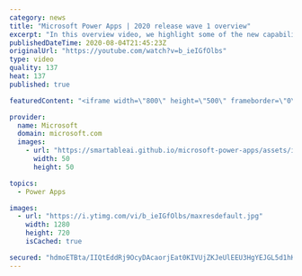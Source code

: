 ```yaml
---
category: news
title: "Microsoft Power Apps | 2020 release wave 1 overview"
excerpt: "In this overview video, we highlight some of the new capabilities included in the latest update to Microsoft Power Apps.      Here are the capabilities covered:     UI enhancements       • Save is always visible       • Chart formatting  Grid user experience enhancements       • Conditional search  "
publishedDateTime: 2020-08-04T21:45:23Z
originalUrl: "https://youtube.com/watch?v=b_ieIGfOlbs"
type: video
quality: 137
heat: 137
published: true

featuredContent: "<iframe width=\"800\" height=\"500\" frameborder=\"0\" src=\"https://www.youtube.com/embed/b_ieIGfOlbs\" allow=\"accelerometer; autoplay; encrypted-media; gyroscope; picture-in-picture\" allowfullscreen></iframe>"

provider:
  name: Microsoft
  domain: microsoft.com
  images:
    - url: "https://smartableai.github.io/microsoft-power-apps/assets/images/organizations/microsoft.com-50x50.jpg"
      width: 50
      height: 50

topics:
  - Power Apps

images:
  - url: "https://i.ytimg.com/vi/b_ieIGfOlbs/maxresdefault.jpg"
    width: 1280
    height: 720
    isCached: true

secured: "hdmoETBta/IIQtEddRj9OcyDAcaorjEat0KIVUjZKJeUlEEU3HgYEJGL5d1hKI7eAfTVkr3df+HT6AxsiOstc34O7qywE76uk/EGOQDUENofkHsBpE9hKzaJjZiPwqXUSgKkIKBuDkjoxrrWTiTGvh1psUS48GetaPjj4usFtCmWv4bvkMgyabCwSYfineLIKQ8YKHbNVYZeuFV0j5QFiqnzs9ibUFNslKhe9o1vJ0daLwOMZ2pgJ4cfQtINUvwr1HF3hTpoWKHNA/3H2LM16DV6avpSkGNcI8zdKTuMpNqRpc0DCwQRItaGXSw/C4+Su5Ot7sGdE1sRepy5/N85SCodHAk+4EIQ58FOM+ZsVeD9PQ5/MiaAXHzdK69fOOBTtZok9yv8IpY9tI9Gfdn51e0mqHs0S0paQKWIGJ7m3prawQqQ89vJ2P0rIRRS1qQa;VvV8erVLtEyY+QiBO8UlUQ=="
---
```


